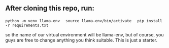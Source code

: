 ## After cloning this repo, run:

`python -m venv llama-env  `
`source llama-env/bin/activate  `
`pip install -r requirements.txt `

so the name of our virtual environment will be llama-env, but of course, you guys are free to change anything you think suitable. This is just a starter.
